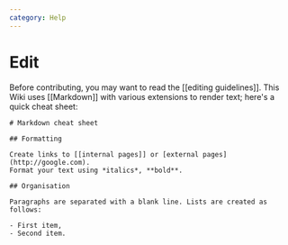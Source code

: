 ```yaml
---
category: Help
---
```


# Edit

Before contributing, you may want to read the [[editing guidelines]]. This Wiki
uses [[Markdown]] with various extensions to render text; here's a quick cheat
sheet:

    # Markdown cheat sheet

    ## Formatting

    Create links to [[internal pages]] or [external pages](http://google.com).
    Format your text using *italics*, **bold**.

    ## Organisation

    Paragraphs are separated with a blank line. Lists are created as follows:

    - First item,
    - Second item.
